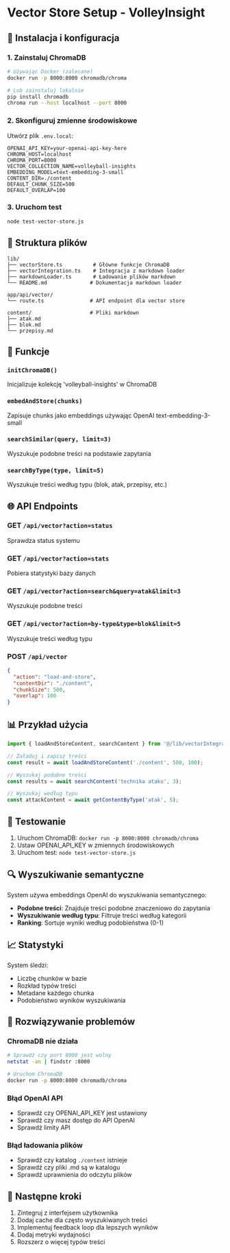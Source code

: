 # Vector Store Setup - VolleyInsight

## 🚀 Instalacja i konfiguracja

### 1. Zainstaluj ChromaDB

```bash
# Używając Docker (zalecane)
docker run -p 8000:8000 chromadb/chroma

# Lub zainstaluj lokalnie
pip install chromadb
chroma run --host localhost --port 8000
```

### 2. Skonfiguruj zmienne środowiskowe

Utwórz plik `.env.local`:

```env
OPENAI_API_KEY=your-openai-api-key-here
CHROMA_HOST=localhost
CHROMA_PORT=8000
VECTOR_COLLECTION_NAME=volleyball-insights
EMBEDDING_MODEL=text-embedding-3-small
CONTENT_DIR=./content
DEFAULT_CHUNK_SIZE=500
DEFAULT_OVERLAP=100
```

### 3. Uruchom test

```bash
node test-vector-store.js
```

## 📁 Struktura plików

```
lib/
├── vectorStore.ts          # Główne funkcje ChromaDB
├── vectorIntegration.ts    # Integracja z markdown loader
├── markdownLoader.ts       # Ładowanie plików markdown
└── README.md              # Dokumentacja markdown loader

app/api/vector/
└── route.ts               # API endpoint dla vector store

content/                   # Pliki markdown
├── atak.md
├── blok.md
└── przepisy.md
```

## 🔧 Funkcje

### `initChromaDB()`
Inicjalizuje kolekcję 'volleyball-insights' w ChromaDB

### `embedAndStore(chunks)`
Zapisuje chunks jako embeddings używając OpenAI text-embedding-3-small

### `searchSimilar(query, limit=3)`
Wyszukuje podobne treści na podstawie zapytania

### `searchByType(type, limit=5)`
Wyszukuje treści według typu (blok, atak, przepisy, etc.)

## 🌐 API Endpoints

### GET `/api/vector?action=status`
Sprawdza status systemu

### GET `/api/vector?action=stats`
Pobiera statystyki bazy danych

### GET `/api/vector?action=search&query=atak&limit=3`
Wyszukuje podobne treści

### GET `/api/vector?action=by-type&type=blok&limit=5`
Wyszukuje treści według typu

### POST `/api/vector`
```json
{
  "action": "load-and-store",
  "contentDir": "./content",
  "chunkSize": 500,
  "overlap": 100
}
```

## 📊 Przykład użycia

```javascript
import { loadAndStoreContent, searchContent } from '@/lib/vectorIntegration';

// Załaduj i zapisz treści
const result = await loadAndStoreContent('./content', 500, 100);

// Wyszukaj podobne treści
const results = await searchContent('technika ataku', 3);

// Wyszukaj według typu
const attackContent = await getContentByType('atak', 5);
```

## 🧪 Testowanie

1. Uruchom ChromaDB: `docker run -p 8000:8000 chromadb/chroma`
2. Ustaw OPENAI_API_KEY w zmiennych środowiskowych
3. Uruchom test: `node test-vector-store.js`

## 🔍 Wyszukiwanie semantyczne

System używa embeddings OpenAI do wyszukiwania semantycznego:

- **Podobne treści**: Znajduje treści podobne znaczeniowo do zapytania
- **Wyszukiwanie według typu**: Filtruje treści według kategorii
- **Ranking**: Sortuje wyniki według podobieństwa (0-1)

## 📈 Statystyki

System śledzi:
- Liczbę chunków w bazie
- Rozkład typów treści
- Metadane każdego chunka
- Podobieństwo wyników wyszukiwania

## 🚨 Rozwiązywanie problemów

### ChromaDB nie działa
```bash
# Sprawdź czy port 8000 jest wolny
netstat -an | findstr :8000

# Uruchom ChromaDB
docker run -p 8000:8000 chromadb/chroma
```

### Błąd OpenAI API
- Sprawdź czy OPENAI_API_KEY jest ustawiony
- Sprawdź czy masz dostęp do API OpenAI
- Sprawdź limity API

### Błąd ładowania plików
- Sprawdź czy katalog `./content` istnieje
- Sprawdź czy pliki .md są w katalogu
- Sprawdź uprawnienia do odczytu plików

## 🎯 Następne kroki

1. Zintegruj z interfejsem użytkownika
2. Dodaj cache dla często wyszukiwanych treści
3. Implementuj feedback loop dla lepszych wyników
4. Dodaj metryki wydajności
5. Rozszerz o więcej typów treści


